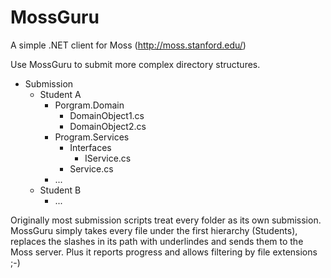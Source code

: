 # MossGuru
A simple .NET client for Moss (http://moss.stanford.edu/)

Use MossGuru to submit more complex directory structures.
- Submission
  - Student A
    - Porgram.Domain
      - DomainObject1.cs
      - DomainObject2.cs
    - Program.Services
      - Interfaces
        - IService.cs
      - Service.cs
    - ...
  - Student B
    - ...
    
Originally most submission scripts treat every folder as its own submission. MossGuru simply takes every file under the first hierarchy (Students), replaces the slashes in its path with underlindes and sends them to the Moss server.
Plus it reports progress and allows filtering by file extensions ;-)

      
